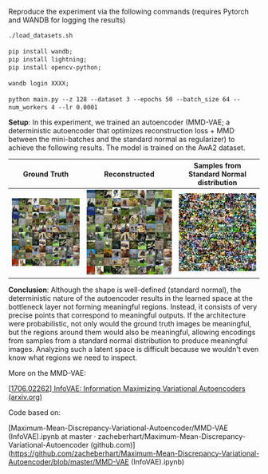 Reproduce the experiment via the following commands (requires Pytorch and WANDB for logging the results)

```shell
./load_datasets.sh

pip install wandb;
pip install lightning;
pip install opencv-python;

wandb login XXXX;

python main.py --z 128 --dataset 3 --epochs 50 --batch_size 64 --num_workers 4 --lr 0.0001
```



**Setup**: In this experiment, we trained an autoencoder (MMD-VAE; a deterministic autoencoder that optimizes reconstruction loss + MMD between the mini-batches and the standard normal as regularizer) to achieve the following results. The model is trained on the AwA2 dataset.

| Ground Truth                                                 | Reconstructed                                                | Samples from Standard Normal distribution                    |
| ------------------------------------------------------------ | ------------------------------------------------------------ | ------------------------------------------------------------ |
| <img src="assets/gt.png" alt="assets/gt.png" style="zoom: 50%;" /> | <img src="assets/reconstr.png" alt="assets/gt.png" style="zoom:50%;" /> | <img src="assets/samples_latent_space.png" alt="assets/gt.png" style="zoom:50%;" /> |

**Conclusion**: Although the shape is well-defined (standard normal), the deterministic nature of the autoencoder results in the learned space at the bottleneck layer not forming meaningful regions. Instead, it consists of very precise points that correspond to meaningful outputs. If the architecture were probabilistic, not only would the ground truth images be meaningful, but the regions around them would also be meaningful, allowing encodings from samples from a standard normal distribution to produce meaningful images. Analyzing such a latent space is difficult because we wouldn't even know what regions we need to inspect.





More on the MMD-VAE:

[[1706.02262\] InfoVAE: Information Maximizing Variational Autoencoders (arxiv.org)](https://arxiv.org/abs/1706.02262)



Code based on:

[Maximum-Mean-Discrepancy-Variational-Autoencoder/MMD-VAE (InfoVAE).ipynb at master · zacheberhart/Maximum-Mean-Discrepancy-Variational-Autoencoder (github.com)](https://github.com/zacheberhart/Maximum-Mean-Discrepancy-Variational-Autoencoder/blob/master/MMD-VAE (InfoVAE).ipynb)
